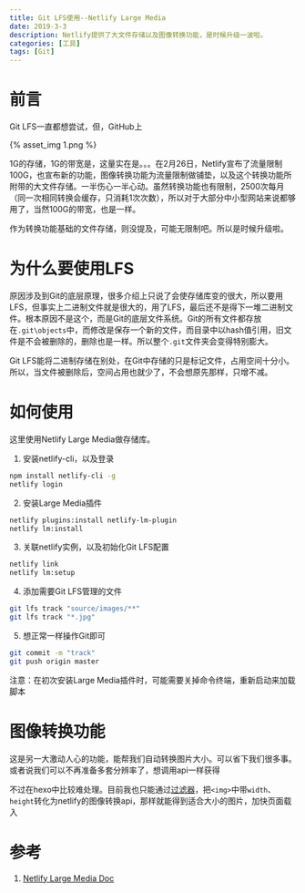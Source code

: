 ```yaml
---
title: Git LFS使用--Netlify Large Media
date: 2019-3-3
description: Netlify提供了大文件存储以及图像转换功能，是时候升级一波啦。
categories: [工具]
tags: [Git]
---
```


# 前言
Git LFS一直都想尝试，但，GitHub上

{% asset_img 1.png %}

1G的存储，1G的带宽是，这量实在是。。。在2月26日，Netlify宣布了流量限制100G，也宣布新的功能，图像转换功能为流量限制做铺垫，以及这个转换功能所附带的大文件存储。一半伤心一半心动。虽然转换功能也有限制，2500次每月（同一次相同转换会缓存，只消耗1次次数），所以对于大部分中小型网站来说都够用了，当然100G的带宽，也是一样。

作为转换功能基础的文件存储，则没提及，可能无限制吧。所以是时候升级啦。

<!-- more -->

# 为什么要使用LFS
原因涉及到Git的底层原理，很多介绍上只说了会使存储库变的很大，所以要用LFS，但事实上二进制文件就是很大的，用了LFS，最后还不是得下一堆二进制文件。根本原因不是这个，而是Git的底层文件系统。Git的所有文件都存放在`.git\objects`中，而修改是保存一个新的文件，而目录中以hash值引用，旧文件是不会被删除的，删除也是一样。所以整个`.git`文件夹会变得特别膨大。

Git LFS能将二进制存储在别处，在Git中存储的只是标记文件，占用空间十分小。所以，当文件被删除后，空间占用也就少了，不会想原先那样，只增不减。

# 如何使用
这里使用Netlify Large Media做存储库。

1. 安装netlify-cli，以及登录
```bash
npm install netlify-cli -g
netlify login
```
2. 安装Large Media插件
```bash
netlify plugins:install netlify-lm-plugin
netlify lm:install
```
3. 关联netlify实例，以及初始化Git LFS配置
```bash
netlify link
netlify lm:setup
```
4. 添加需要Git LFS管理的文件
```bash
git lfs track "source/images/**"
git lfs track "*.jpg"
```
5. 想正常一样操作Git即可
```bash
git commit -m "track"
git push origin master
```

注意：在初次安装Large Media插件时，可能需要关掉命令终端，重新启动来加载脚本

# 图像转换功能
这是另一大激动人心的功能，能帮我们自动转换图片大小。可以省下我们很多事。或者说我们可以不再准备多套分辨率了，想调用api一样获得

不过在hexo中比较难处理。目前我也只能通过[过滤器](https://github.com/JiangTJ/hexo-theme-next/blob/neet/scripts/filters/after_post_render/netlify-lm.js)，把`<img>`中带`width`、`height`转化为netlify的图像转换api，那样就能得到适合大小的图片，加快页面载入

# 参考
1. [Netlify Large Media Doc](https://www.netlify.com/docs/large-media/)
